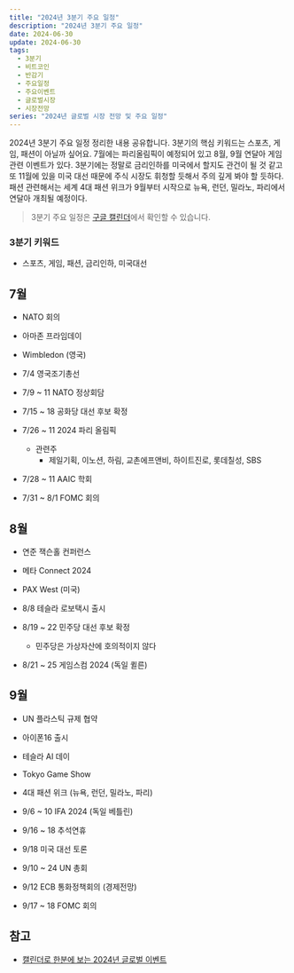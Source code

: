 ```yaml
---
title: "2024년 3분기 주요 일정"
description: "2024년 3분기 주요 일정"
date: 2024-06-30
update: 2024-06-30
tags:
  - 3분기
  - 비트코인
  - 반감기
  - 주요일정
  - 주요이벤트
  - 글로벌시장
  - 시장전망
series: "2024년 글로벌 시장 전망 및 주요 일정"
---
```


2024년 3분기 주요 일정 정리한 내용 공유합니다. 3분기의 핵심 키워드는 스포츠, 게임, 패션이 아닐까 싶어요. 7월에는 파리올림픽이 예정되어 있고 8월, 9월 연달아 게임 관련 이벤트가 있다. 3분기에는 정말로 금리인하를 미국에서 할지도 관건이 될 것 같고 또 11월에 있을 미국 대선 때문에 주식 시장도 휘청할 듯해서 주의 깊게 봐야 할 듯하다. 패션 관련해서는 세계 4대 패션 위크가 9월부터 시작으로 뉴욕, 런던, 밀라노, 파리에서 연달아 개최될 예정이다.

>  3분기 주요 일정은 [구글 캘린더](https://calendar.google.com/calendar/u/0?cid=OGNjOTU3OWMwYmUyMDA0ODZjMWViZGQ4ODAxODcyMDc3OTRiMDdjMWU3NmRjMGIzNjYxOWZlMzA5ZjdjNTM4M0Bncm91cC5jYWxlbmRhci5nb29nbGUuY29t)에서 확인할 수 있습니다.



### 3분기 키워드

- 스포츠, 게임, 패션, 금리인하, 미국대선

## 7월

- NATO 회의
- 아마존 프라임데이
- Wimbledon (영국)

- 7/4 영국조기총선
- 7/9 ~ 11 NATO 정상회담
- 7/15 ~ 18 공화당 대선 후보 확정
- 7/26 ~ 11 2024 파리 올림픽
  - 관련주
    - 제일기획, 이노션, 하림, 교촌에프앤비, 하이트진로, 롯데칠성, SBS
- 7/28 ~ 11 AAIC 학회
- 7/31 ~ 8/1 FOMC 회의

## 8월

- 연준 잭슨홀 컨퍼런스
- 메타 Connect 2024
- PAX West (미국)


- 8/8 테슬라 로보택시 출시
- 8/19 ~ 22 민주당 대선 후보 확정
  - 민주당은 가상자산에 호의적이지 않다
- 8/21 ~ 25 게임스컴 2024 (독일 퀼른)

## 9월

- UN 플라스틱 규제 협약
- 아이폰16 출시
- 테슬라 AI 데이
- Tokyo Game Show
- 4대 패션 위크 (뉴욕, 런던, 밀라노, 파리)


- 9/6 ~ 10 IFA 2024 (독일 베틀린)
- 9/16 ~ 18 추석연휴
- 9/18 미국 대선 토론
- 9/10 ~ 24 UN 총회
- 9/12 ECB 통화정책회의 (경제전망)
- 9/17 ~ 18 FOMC 회의

## 참고

- [캘린더로 한분에 보는 2024년 글로벌 이벤트](https://ohbrown.co.kr/webzine/global/2024-글로벌-이벤트-캘린더/)
